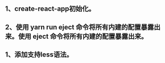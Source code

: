 ## 1、create-react-app初始化。
## 2、使用 yarn run eject 命令将所有内建的配置暴露出来。使用 eject 命令将所有内建的配置暴露出来。
## 1、添加支持less语法。

